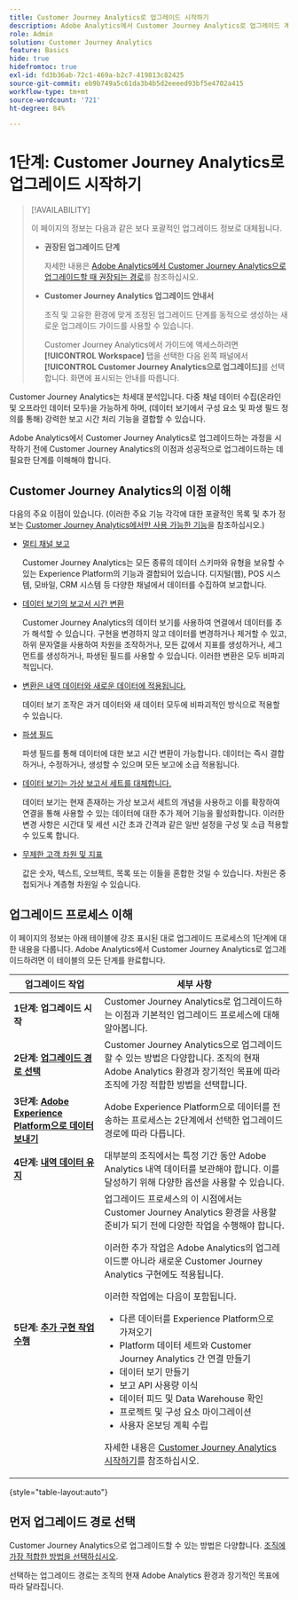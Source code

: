 ```yaml
---
title: Customer Journey Analytics로 업그레이드 시작하기
description: Adobe Analytics에서 Customer Journey Analytics로 업그레이드 계획 수립
role: Admin
solution: Customer Journey Analytics
feature: Basics
hide: true
hidefromtoc: true
exl-id: fd3b36ab-72c1-469a-b2c7-419813c82425
source-git-commit: eb9b749a5c61da3b4b5d2eeeed93bf5e4702a415
workflow-type: tm+mt
source-wordcount: '721'
ht-degree: 84%

---
```


# 1단계: Customer Journey Analytics로 업그레이드 시작하기

>[!AVAILABILITY]
>
>이 페이지의 정보는 다음과 같은 보다 포괄적인 업그레이드 정보로 대체됩니다. <ul><li>**권장된 업그레이드 단계**<p>자세한 내용은 [Adobe Analytics에서 Customer Journey Analytics으로 업그레이드할 때 권장되는 경로](/help/getting-started/cja-upgrade/cja-upgrade-recommendations.md)를 참조하십시오.</p></li><li>**Customer Journey Analytics 업그레이드 안내서**<p>조직 및 고유한 환경에 맞게 조정된 업그레이드 단계를 동적으로 생성하는 새로운 업그레이드 가이드를 사용할 수 있습니다.</p><p>Customer Journey Analytics에서 가이드에 액세스하려면 **[!UICONTROL Workspace]** 탭을 선택한 다음 왼쪽 패널에서 **[!UICONTROL Customer Journey Analytics으로 업그레이드]**&#x200B;를 선택합니다. 화면에 표시되는 안내를 따릅니다.</p></li></ul>

Customer Journey Analytics는 차세대 분석입니다. 다중 채널 데이터 수집(온라인 및 오프라인 데이터 모두)을 가능하게 하며, (데이터 보기에서 구성 요소 및 파생 필드 정의를 통해) 강력한 보고 시간 처리 기능을 결합할 수 있습니다.

Adobe Analytics에서 Customer Journey Analytics로 업그레이드하는 과정을 시작하기 전에 Customer Journey Analytics의 이점과 성공적으로 업그레이드하는 데 필요한 단계를 이해해야 합니다.

## Customer Journey Analytics의 이점 이해

다음의 주요 이점이 있습니다. (이러한 주요 기능 각각에 대한 포괄적인 목록 및 추가 정보는 [Customer Journey Analytics에서만 사용 가능한 기능](/help/getting-started/aa-vs-cja/cja-aa.md#adobe-customer-journey-analytics-features-not-available-in-adobe-analytics)을 참조하십시오.)

* [멀티 채널 보고](/help/getting-started/aa-to-cja-user.md#changes-to-data-architecture)

  Customer Journey Analytics는 모든 종류의 데이터 스키마와 유형을 보유할 수 있는 Experience Platform의 기능과 결합되어 있습니다. 디지털(웹), POS 시스템, 모바일, CRM 시스템 등 다양한 채널에서 데이터를 수집하여 보고합니다.

* [데이터 보기의 보고서 시간 변환](/help/getting-started/aa-vs-cja/vrs-dataview-sandbox-adc.md#customer-journey-analytics-data-views)

  Customer Journey Analytics의 데이터 보기를 사용하여 연결에서 데이터를 추가 해석할 수 있습니다. 구현을 변경하지 않고 데이터를 변경하거나 제거할 수 있고, 하위 문자열을 사용하여 차원을 조작하거나, 모든 값에서 지표를 생성하거나, 세그먼트를 생성하거나, 파생된 필드를 사용할 수 있습니다. 이러한 변환은 모두 비파괴적입니다.

* [변환은 내역 데이터와 새로운 데이터에 적용됩니다.](/help/getting-started/aa-vs-cja/vrs-dataview-sandbox-adc.md)

  데이터 보기 조작은 과거 데이터와 새 데이터 모두에 비파괴적인 방식으로 적용할 수 있습니다.

* [파생 필드](/help/data-views/derived-fields/derived-fields.md)

  파생 필드를 통해 데이터에 대한 보고 시간 변환이 가능합니다. 데이터는 즉시 결합하거나, 수정하거나, 생성할 수 있으며 모든 보고에 소급 적용됩니다.

* [데이터 보기는 가상 보고서 세트를 대체합니다.](/help/getting-started/aa-to-cja-user.md#changes-to-the-concept-of-virtual-report-suites)

  데이터 보기는 현재 존재하는 가상 보고서 세트의 개념을 사용하고 이를 확장하여 연결을 통해 사용할 수 있는 데이터에 대한 추가 제어 기능을 활성화합니다. 이러한 변경 사항은 시간대 및 세션 시간 초과 간격과 같은 일반 설정을 구성 및 소급 적용할 수 있도록 합니다.

* [무제한 고객 차원 및 지표](/help/getting-started/aa-to-cja-user.md#changes-to-the-concept-of-evars-and-props)

  값은 숫자, 텍스트, 오브젝트, 목록 또는 이들을 혼합한 것일 수 있습니다. 차원은 중첩되거나 계층형 차원일 수 있습니다.

## 업그레이드 프로세스 이해

<!-- Include a graphic of the end-to-end process, as well as links to each step of the process -->
이 페이지의 정보는 아래 테이블에 강조 표시된 대로 업그레이드 프로세스의 1단계에 대한 내용을 다룹니다. Adobe Analytics에서 Customer Journey Analytics로 업그레이드하려면 이 테이블의 모든 단계를 완료합니다.

| 업그레이드 작업 | 세부 사항 |
|---------|----------|
| <span class="preview">**1단계: 업그레이드 시작**</span> | <span class="preview">Customer Journey Analytics로 업그레이드하는 이점과 기본적인 업그레이드 프로세스에 대해 알아봅니다.</span> |
| **2단계: [업그레이드 경로 선택](/help/getting-started/cja-upgrade/cja-upgrade-path.md)** | Customer Journey Analytics으로 업그레이드할 수 있는 방법은 다양합니다. 조직의 현재 Adobe Analytics 환경과 장기적인 목표에 따라 조직에 가장 적합한 방법을 선택합니다. |
| **3단계: [Adobe Experience Platform으로 데이터 보내기](/help/getting-started/cja-upgrade/cja-upgrade-send-to-platform.md)** | Adobe Experience Platform으로 데이터를 전송하는 프로세스는 2단계에서 선택한 업그레이드 경로에 따라 다릅니다. |
| **4단계: [내역 데이터 유지](/help/getting-started/cja-upgrade/cja-upgrade-historical-data.md)** | 대부분의 조직에서는 특정 기간 동안 Adobe Analytics 내역 데이터를 보관해야 합니다. 이를 달성하기 위해 다양한 옵션을 사용할 수 있습니다. |
| **5단계: [추가 구현 작업 수행](/help/getting-started/cja-getting-started.md)** | 업그레이드 프로세스의 이 시점에서는 Customer Journey Analytics 환경을 사용할 준비가 되기 전에 다양한 작업을 수행해야 합니다.<p>이러한 추가 작업은 Adobe Analytics의 업그레이드뿐 아니라 새로운 Customer Journey Analytics 구현에도 적용됩니다.</p><p>이러한 작업에는 다음이 포함됩니다.</p><ul><li>다른 데이터를 Experience Platform으로 가져오기</li><li>Platform 데이터 세트와 Customer Journey Analytics 간 연결 만들기</li><li>데이터 보기 만들기</li><li>보고 API 사용량 이식</li><li>데이터 피드 및 Data Warehouse 확인</li><li>프로젝트 및 구성 요소 마이그레이션</li><li>사용자 온보딩 계획 수립</li></ul> <p>자세한 내용은 [Customer Journey Analytics 시작하기](/help/getting-started/cja-getting-started.md)를 참조하십시오. |

{style="table-layout:auto"}

## 먼저 업그레이드 경로 선택

Customer Journey Analytics으로 업그레이드할 수 있는 방법은 다양합니다. [조직에 가장 적합한 방법을 선택하십시오](/help/getting-started/cja-upgrade/cja-upgrade-path.md).

선택하는 업그레이드 경로는 조직의 현재 Adobe Analytics 환경과 장기적인 목표에 따라 달라집니다.
